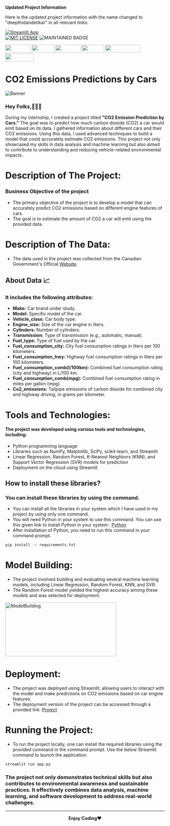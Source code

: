 **Updated Project Information**

Here is the updated project information with the name changed to "deepthidandetikar" in all relevant links:

  

[![Streamlit App](https://static.streamlit.io/badges/streamlit_badge_black_white.svg)](https://deepthidandetikar-co2emissionsprediction.streamlit.app/)  
[![MIT LICENSE](https://badgen.net//badge/license/MIT/green)](https://github.com/deepthidandetikar/Reliance_Stock_Market_Prediction/blob/main/LICENSE)   ![MAINTAINED BADGE]([https://img.shields.io/badge/Maintained%3F-yes-green.svg](https://carfromjapan.com/wp-content/uploads/2019/10/car-pollution.jpg))  

<img height="25" width="80" src="https://img.shields.io/badge/python-3670A0?style=for-the-badge&logo=python&logoColor=ffdd54"> <img height="25" width="70" src="https://img.shields.io/badge/numpy-%23013243.svg?style=for-the-badge&logo=numpy&logoColor=white"> <img height="25" width="80" src="https://img.shields.io/badge/Matplotlib-%23ffffff.svg?style=for-the-badge&logo=Matplotlib&logoColor=black"> <img height="25" width="70" src="https://img.shields.io/badge/SciPy-%230C55A5.svg?style=for-the-badge&logo=scipy&logoColor=%white"> <img height="25" width="110" src="https://img.shields.io/badge/scikit--learn-%23F7931E.svg?style=for-the-badge&logo=scikit-learn&logoColor=white"> <img height="25" width="90" src="https://img.shields.io/badge/Streamlit-FF4B4B?style=for-the-badge&logo=Streamlit&logoColor=white">  

# CO2 Emissions Predictions by Cars  

![Banner](https://github.com/deepthidandetikar/deepthidandetikar/blob/master/img/CO2_emissions.jpg)  

<h3>Hey Folks,👨🏻‍💻</h3>  
<p>During my internship, I created a project titled <b>"CO2 Emission Prediction by Cars."</b> The goal was to predict how much carbon dioxide (CO2) a car would emit based on its data. I gathered information about different cars and their CO2 emissions. Using this data, I used advanced techniques to build a model that could accurately estimate CO2 emissions. This project not only showcased my skills in data analysis and machine learning but also aimed to contribute to understanding and reducing vehicle-related environmental impacts.</p>  

# Description of The Project:  

<h3><b>Business Objective of the project</b></h3>  

- The primary objective of the project is to develop a model that can accurately predict CO2 emissions based on different engine features of cars.  
- The goal is to estimate the amount of CO2 a car will emit using the provided data.  

# Description of The Data:  

- The data used in the project was collected from the Canadian Government's Official [Website](https://open.canada.ca/data/en/dataset/98f1a129-f628-4ce4-b24d-6f16bf24dd64#wb-auto-6).  

## About Data 📈  

### It includes the following attributes:  

- <b>Make:</b> Car brand under study.  
- <b>Model:</b> Specific model of the car.  
- <b>Vehicle_class:</b> Car body type.  
- <b>Engine_size:</b> Size of the car engine in liters.  
- <b>Cylinders:</b> Number of cylinders.  
- <b>Transmission:</b> Type of transmission (e.g., automatic, manual).  
- <b>Fuel_type:</b> Type of fuel used by the car.  
- <b>Fuel_consumption_city:</b> City fuel consumption ratings in liters per 100 kilometers.  
- <b>Fuel_consumption_hwy:</b> Highway fuel consumption ratings in liters per 100 kilometers.  
- <b>Fuel_consumption_comb(l/100km):</b> Combined fuel consumption rating (city and highway) in L/100 km.  
- <b>Fuel_consumption_comb(mpg):</b> Combined fuel consumption rating in miles per gallon (mpg).  
- <b>Co2_emissions:</b> Tailpipe emissions of carbon dioxide for combined city and highway driving, in grams per kilometer.  

# Tools and Technologies:  

#### The project was developed using various tools and technologies, including:  
- Python programming language  
- Libraries such as NumPy, Matplotlib, SciPy, scikit-learn, and Streamlit  
- Linear Regression, Random Forest, K-Nearest Neighbors (KNN), and Support Vector Regression (SVR) models for prediction  
- Deployment on the cloud using Streamlit  

## How to install these libraries?  
### You can install these libraries by using the command.  

- You can install all the libraries in your system which I have used in my project by using only one command.  
- You will need Python in your system to use this command. You can use this given link to install Python in your system : [Python](https://www.python.org/downloads/)  
- After installation of Python, you need to run this command in your command prompt.  

```bash  
pip install -r requirements.txt  
```  

# Model Building:  

- The project involved building and evaluating several machine learning models, including Linear Regression, Random Forest, KNN, and SVR.  
- The Random Forest model yielded the highest accuracy among these models and was selected for deployment.  
<img height="170" width="350" src="https://github.com/deepthidandetikar/deepthidandetikar/blob/master/img/CO2_Model.png" alt="ModelBuilding">  

# Deployment:  

- The project was deployed using Streamlit, allowing users to interact with the model and make predictions on CO2 emissions based on car engine features.  
- The deployment version of the project can be accessed through a provided link :[Project](https://deepthidandetikar-co2emissionsprediction.streamlit.app/)  

# Running the Project:  

- To run the project locally, one can install the required libraries using the provided command in the command prompt. Use the below Streamlit command to launch the application.  
```bash  
streamlit run app.py  
```  

### The project not only demonstrates technical skills but also contributes to environmental awareness and sustainable practices. It effectively combines data analysis, machine learning, and software development to address real-world challenges.  

---  
<p align="center">  
<b>Enjoy Coding</b>❤  
</p>  
</p>
